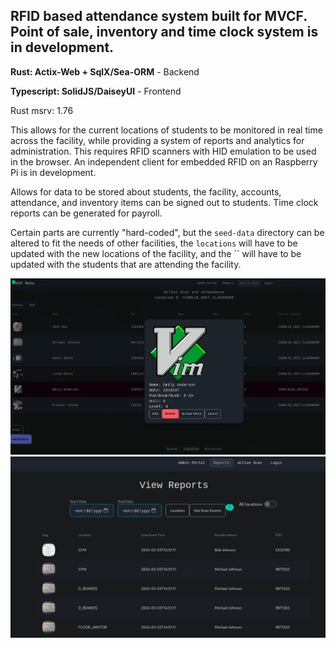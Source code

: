 ## RFID based attendance system built for MVCF. Point of sale, inventory and time clock system is in development.

__Rust: Actix-Web + SqlX/Sea-ORM__ - Backend

__Typescript: SolidJS/DaiseyUI__ - Frontend

Rust msrv: 1.76


This allows for the current locations of students to be monitored in real time across the facility, while providing a system of reports and analytics for administration. This requires RFID scanners with HID emulation to be used in the browser. An independent client for embedded RFID on an Raspberry Pi is in development.

Allows for data to be stored about students, the facility, accounts, attendance, and inventory items can be signed out to students. Time clock reports can be generated for payroll.

Certain parts are currently "hard-coded", but the `seed-data` directory can be altered to fit the needs of other facilities, the `locations` will have to be updated with the new locations of the facility, and the `` will have to be updated with the students that are attending the facility.

<img src="./examples/attendance.png" width=550px >

<img src="./examples/reports.png" width=550px >
